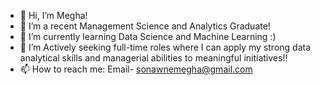 - 👋 Hi, I’m Megha!
- 👀 I’m a recent Management Science and Analytics Graduate!
- 🌱 I’m currently learning Data Science and Machine Learning :)
- 💞️ I’m Actively seeking full-time roles where I can apply my strong data analytical skills and managerial abilities to meaningful initiatives!!
- 📫 How to reach me: Email- sonawnemegha@gmail.com

<!---
sonawanemegha/sonawanemegha is a ✨ special ✨ repository because its `README.md` (this file) appears on your GitHub profile.
You can click the Preview link to take a look at your changes.
--->
